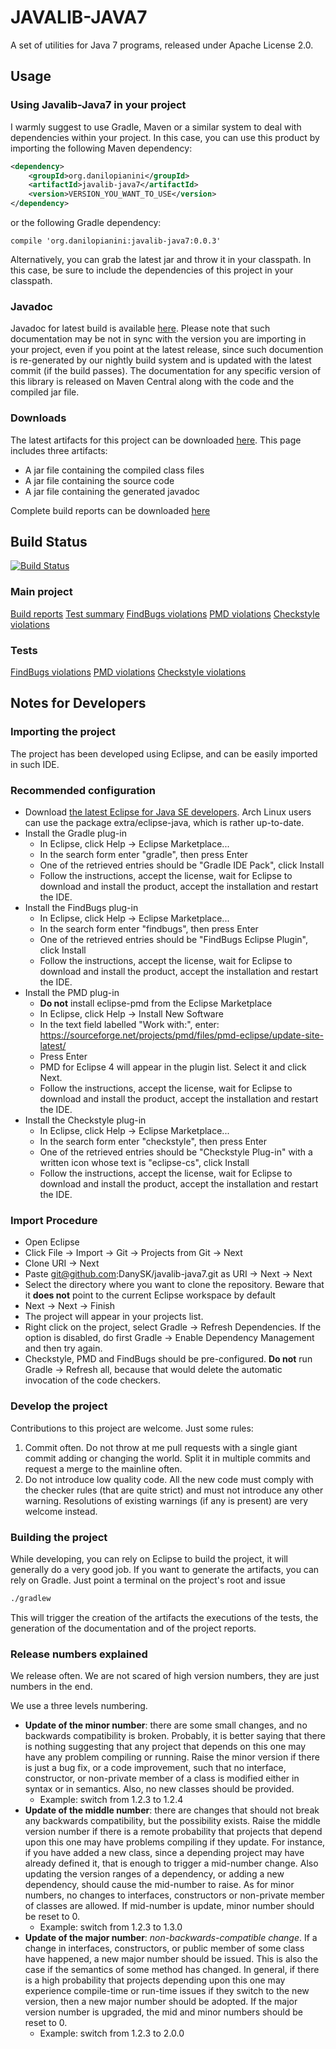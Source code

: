 # JAVALIB-JAVA7

A set of utilities for Java 7 programs, released under Apache License 2.0.

## Usage

### Using Javalib-Java7 in your project

I warmly suggest to use Gradle, Maven or a similar system to deal with dependencies within your project. In this case, you can use this product by importing the following Maven dependency:
```xml
<dependency>
    <groupId>org.danilopianini</groupId>
    <artifactId>javalib-java7</artifactId>
    <version>VERSION_YOU_WANT_TO_USE</version>
</dependency>
```
or the following Gradle dependency:
```
compile 'org.danilopianini:javalib-java7:0.0.3'
```
Alternatively, you can grab the latest jar and throw it in your classpath. In this case, be sure to include the dependencies of this project in your classpath.

### Javadoc

Javadoc for latest build is available [here][Javadoc]. Please note that such documentation may be not in sync with the version you are importing in your project, even if you point at the latest release, since such documention is re-generated by our nightly build system and is updated with the latest commit (if the build passes).
The documentation for any specific version of this library is released on Maven Central along with the code and the compiled jar file.

### Downloads

The latest artifacts for this project can be downloaded [here][Jars]. This page includes three artifacts:
* A jar file containing the compiled class files
* A jar file containing the source code
* A jar file containing the generated javadoc

Complete build reports can be downloaded [here][reports]

## Build Status
[![Build Status](https://drone.io/github.com/DanySK/javalib-java7/status.png)](https://drone.io/github.com/DanySK/javalib-java7/latest)

### Main project
[Build reports][dashboard]
[Test summary][test]
[FindBugs violations][findbugs]
[PMD violations][pmd]
[Checkstyle violations][checkstyle]

### Tests
[FindBugs violations][findbugs-test]
[PMD violations][pmd-test]
[Checkstyle violations][checkstyle-test]


## Notes for Developers

### Importing the project
The project has been developed using Eclipse, and can be easily imported in such IDE.

### Recommended configuration
* Download [the latest Eclipse for Java SE developers][eclipse]. Arch Linux users can use the package extra/eclipse-java, which is rather up-to-date.
* Install the Gradle plug-in
	* In Eclipse, click Help -> Eclipse Marketplace...
	* In the search form enter "gradle", then press Enter
	* One of the retrieved entries should be "Gradle IDE Pack", click Install
	* Follow the instructions, accept the license, wait for Eclipse to download and install the product, accept the installation and restart the IDE.
* Install the FindBugs plug-in
	* In Eclipse, click Help -> Eclipse Marketplace...
	* In the search form enter "findbugs", then press Enter
	* One of the retrieved entries should be "FindBugs Eclipse Plugin", click Install
	* Follow the instructions, accept the license, wait for Eclipse to download and install the product, accept the installation and restart the IDE.
* Install the PMD plug-in
	* **Do not** install eclipse-pmd from the Eclipse Marketplace
	* In Eclipse, click Help -> Install New Software
	* In the text field labelled "Work with:", enter: https://sourceforge.net/projects/pmd/files/pmd-eclipse/update-site-latest/
	* Press Enter
	* PMD for Eclipse 4 will appear in the plugin list. Select it and click Next.
	* Follow the instructions, accept the license, wait for Eclipse to download and install the product, accept the installation and restart the IDE.
* Install the Checkstyle plug-in
	* In Eclipse, click Help -> Eclipse Marketplace...
	* In the search form enter "checkstyle", then press Enter
	* One of the retrieved entries should be "Checkstyle Plug-in" with a written icon whose text is "eclipse-cs", click Install
	* Follow the instructions, accept the license, wait for Eclipse to download and install the product, accept the installation and restart the IDE.

### Import Procedure
* Open Eclipse
* Click File -> Import -> Git -> Projects from Git -> Next
* Clone URI -> Next
* Paste git@github.com:DanySK/javalib-java7.git as URI -> Next -> Next
* Select the directory where you want to clone the repository. Beware that it **does not** point to the current Eclipse workspace by default
* Next -> Next -> Finish
* The project will appear in your projects list.
* Right click on the project, select Gradle -> Refresh Dependencies. If the option is disabled, do first Gradle -> Enable Dependency Management and then try again.
* Checkstyle, PMD and FindBugs should be pre-configured. **Do not** run Gradle -> Refresh all, because that would delete the automatic invocation of the code checkers.

### Develop the project
Contributions to this project are welcome. Just some rules:
1. Commit often. Do not throw at me pull requests with a single giant commit adding or changing the world. Split it in multiple commits and request a merge to the mainline often.
2. Do not introduce low quality code. All the new code must comply with the checker rules (that are quite strict) and must not introduce any other warning. Resolutions of existing warnings (if any is present) are very welcome instead.

### Building the project
While developing, you can rely on Eclipse to build the project, it will generally do a very good job.
If you want to generate the artifacts, you can rely on Gradle. Just point a terminal on the project's root and issue
```bash
./gradlew
```
This will trigger the creation of the artifacts the executions of the tests, the generation of the documentation and of the project reports.

### Release numbers explained
We release often. We are not scared of high version numbers, they are just numbers in the end.

We use a three levels numbering.
* **Update of the minor number**: there are some small changes, and no backwards compatibility is broken. Probably, it is better saying that there is nothing suggesting that any project that depends on this one may have any problem compiling or running. Raise the minor version if there is just a bug fix, or a code improvement, such that no interface, constructor, or non-private member of a class is modified either in syntax or in semantics. Also, no new classes should be provided.
	* Example: switch from 1.2.3 to 1.2.4 
* **Update of the middle number**: there are changes that should not break any backwards compatibility, but the possibility exists. Raise the middle version number if there is a remote probability that projects that depend upon this one may have problems compiling if they update. For instance, if you have added a new class, since a depending project may have already defined it, that is enough to trigger a mid-number change. Also updating the version ranges of a dependency, or adding a new dependency, should cause the mid-number to raise. As for minor numbers, no changes to interfaces, constructors or non-private member of classes are allowed. If mid-number is update, minor number should be reset to 0.
	* Example: switch from 1.2.3 to 1.3.0 
* **Update of the major number**: *non-backwards-compatible change*. If a change in interfaces, constructors, or public member of some class have happened, a new major number should be issued. This is also the case if the semantics of some method has changed. In general, if there is a high probability that projects depending upon this one may experience compile-time or run-time issues if they switch to the new version, then a new major number should be adopted. If the major version number is upgraded, the mid and minor numbers should be reset to 0.
	* Example: switch from 1.2.3 to 2.0.0 


[Javadoc]: http://137.204.107.70/javalib-build/javalib-java7/build/docs/javadoc/
[Jars]: https://drone.io/github.com/DanySK/javalib-java7/files
[reports]: https://drone.io/github.com/DanySK/javalib-java7/files/build/reports/reports.tar
[dashboard]: http://137.204.107.70/javalib-build/javalib-java7/build/reports/buildDashboard/
[test]: http://137.204.107.70/javalib-build/javalib-java7/build/reports/tests/
[checkstyle]: http://137.204.107.70/javalib-build/javalib-java7/build/reports/checkstyle/main.html
[checkstyle-test]: http://137.204.107.70/javalib-build/javalib-java7/build/reports/checkstyle/test.html
[findbugs]: http://137.204.107.70/javalib-build/javalib-java7/build/reports/findbugs/main.html
[findbugs-test]: http://137.204.107.70/javalib-build/javalib-java7/build/reports/findbugs/test.html
[pmd]: http://137.204.107.70/javalib-build/javalib-java7/build/reports/pmd/main.html
[pmd-test]: http://137.204.107.70/javalib-build/javalib-java7/build/reports/pmd/test.html
[eclipse]: https://eclipse.org/downloads/
